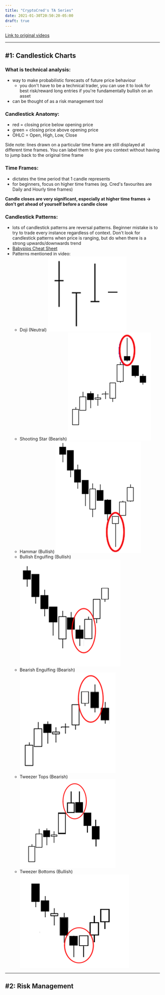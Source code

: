 ```yaml
---
title: "CryptoCred's TA Series"
date: 2021-01-30T20:50:20-05:00
draft: true
---
```


[Link to original videos](https://docs.google.com/document/d/15c3rN15rkXldY8Te3GDG4NG7noaaoikydOoZQlElwXw/edit?usp=sharing)

--- 

## #1: Candlestick Charts
### What is technical analysis: 
- way to make probabilistic forecasts of future price behaviour
  - you don't have to be a technical trader, you can use it to look for best risk/reward long entries if you're fundamentally bullish on an asset  
- can be thought of as a risk management tool

### Candlestick Anatomy: 
- red = closing price below opening price
- green = closing price above opening price
- OHLC = Open, High, Low, Close

Side note: lines drawn on a particular time frame are still displayed at different time frames. You can label them to give you context without having to jump back to the original time frame

### Time Frames: 
- dictates the time period that 1 candle represents
- for beginners, focus on higher time frames (eg. Cred's favourites are Daily and Hourly time frames) 

**Candle closes are very significant, especially at higher time frames -> don't get ahead of yourself before a candle close**

### Candlestick Patterns: 
- lots of candlestick patterns are reversal patterns. Beginner mistake is to try to trade every instance regardless of context. Don't look for candlestick patterns when price is ranging, but do when there is a strong upwards/downwards trend 
- [Babypips Cheat Sheet](https://www.babypips.com/learn/forex/japanese-candlesticks-cheat-sheet)
- Patterns mentioned in video: 
  - Doji (Neutral)
![Doji](1%20Candlestick/Doji.png)
  - Shooting Star (Bearish)
![ShootingStar](img/Shooting%20Star.png)
  - Hammar (Bullish)
![Hammar](img/Hammar.png)
  - Bullish Engulfing (Bullish)
![BullishEngulfing](img/Bullish%20Engulfing.png)
  - Bearish Engulfing (Bearish)
![BearishEngulfing](img/Bearish%20Engulfing.png)
  - Tweezer Tops (Bearish)
![TweezerTops](img/Tweezer%20Tops.png)
  - Tweezer Bottoms (Bullish)
![TweezerBottoms](img/Tweezer%20Bottoms.png)

---

## #2: Risk Management